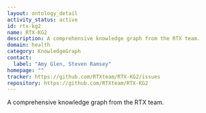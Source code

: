 ```yaml
---
layout: ontology_detail
activity_status: active
id: rtx-kg2
name: RTX-KG2
description: A comprehensive knowledge graph from the RTX team.
domain: health
category: KnowledgeGraph
contact:
  label: "Amy Glen, Steven Ramsey"
homepage: ""
tracker: https://github.com/RTXteam/RTX-KG2/issues
repository: https://github.com/RTXteam/RTX-KG2
---
```


A comprehensive knowledge graph from the RTX team.

